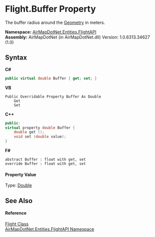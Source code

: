 # Flight.Buffer Property 
 

The buffer radius around the <a href="P_AirMapDotNet_Entities_FlightAPI_Flight_Geometry">Geometry</a> in meters.

**Namespace:**&nbsp;<a href="N_AirMapDotNet_Entities_FlightAPI">AirMapDotNet.Entities.FlightAPI</a><br />**Assembly:**&nbsp;AirMapDotNet (in AirMapDotNet.dll) Version: 1.0.6313.34627 (1.0)

## Syntax

**C#**<br />
``` C#
public virtual double Buffer { get; set; }
```

**VB**<br />
``` VB
Public Overridable Property Buffer As Double
	Get
	Set
```

**C++**<br />
``` C++
public:
virtual property double Buffer {
	double get ();
	void set (double value);
}
```

**F#**<br />
``` F#
abstract Buffer : float with get, set
override Buffer : float with get, set
```


#### Property Value
Type: <a href="http://msdn2.microsoft.com/en-us/library/643eft0t" target="_blank">Double</a>

## See Also


#### Reference
<a href="T_AirMapDotNet_Entities_FlightAPI_Flight">Flight Class</a><br /><a href="N_AirMapDotNet_Entities_FlightAPI">AirMapDotNet.Entities.FlightAPI Namespace</a><br />